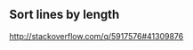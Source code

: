 
Sort lines by length
-------------------------------------------
http://stackoverflow.com/q/5917576#41309876
